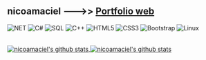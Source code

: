 ##  nicoamaciel --->> <a  href="https://nicoamaciel.github.io/SateliteWeb/"> Portfolio web</a>
								


![NET](https://img.shields.io/badge/.NET-5C2D91?style=for-the-badge&logo=.net&logoColor=white)
![C#](https://img.shields.io/badge/C%23-3776AB?style=for-the-badge&logo=c-sharp&logoColor=white)
![SQL](https://img.shields.io/badge/Microsoft_SQL_Server-A4373A?style=for-the-badge&logo=microsoft-sql-server&logoColor=white)
![C++](https://img.shields.io/badge/C%2B%2B-14354C?style=for-the-badge&logo=c%2B%2B&logoColor=white)
![HTML5](https://img.shields.io/badge/HTML5-E34F26?style=for-the-badge&logo=html5&logoColor=white)
![CSS3](https://img.shields.io/badge/CSS3-239120?style=for-the-badge&logo=css3&logoColor=white)
![Bootstrap](https://img.shields.io/badge/Bootstrap-4d2e9a?style=for-the-badge&logo=bootstrap&logoColor=white)
![Linux](https://img.shields.io/badge/Linux-FCC624?style=for-the-badge&logo=linux&logoColor=black)


<br/> 
<a href="https://github.com/nicoamaciel"> <img align="center" src="https://github-readme-stats.vercel.app/api?username=nicoamaciel&show_icons=true&theme=dark" alt="nicoamaciel's github stats"/>
<a href="https://github.com/nicoamaciel"> <img align="center" src="https://github-readme-stats.vercel.app/api/top-langs/?username=nicoamaciel&layout=compact&theme=dark" alt="nicoamaciel's github stats"/>
 




 







